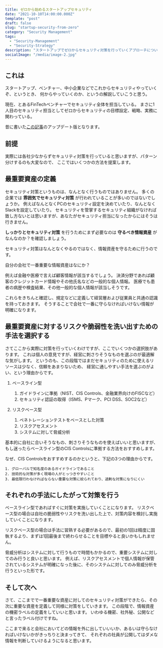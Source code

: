 ```yaml
---
title: ゼロから始めるスタートアップセキュリティ
date: "2021-10-10T14:00:00.000Z"
template: "post"
draft: false
slug: "startup-security-from-zero"
category: "Security Management"
tags:
  - "Security-Management"
  - "Security-Strategy"
description: "スタートアップでゼロからセキュリティ対策を行っていくアプローチについて解説する"
socialImage: "/media/image-2.jpg"
---
```


## これは
スタートアップ、ベンチャー、中小企業などでこれからセキュリティやっていくぞ、というとき、
何からやっていくのか、というの解説していこうと思う。

現在、とあるFinTechベンチャーでセキュリティ全体を担当している。
まさに1人目のセキュリティ担当としてゼロからセキュリティの目標設定、戦略、実務に関わっている。

昔に書いた[この記事](https://note.com/tkslife/n/n5cd32b68cfce)のアップデート版となります。

## 前提
実際には各社少なからずセキュリティ対策を行っていると思いますが、パターン分けするのも大変なので、
ここではいくつかの方法を提案します。

## 最重要資産の定義
セキュリティ対策というものは、なんとなく行うものではありません。
多くの企業では **雰囲気でセキュリティ対策** が行われていることが多いのではないでしょうか。
例えばなんとなくPCのセキュリティ設定を決めていたり、なんとなくSlackを設定していたり。
セキュリティを管掌するセキュリティ組織がなければ致し方ないとは思いますが、あなたがセキュリティ担当になったからにはそうは行きません。

**しっかりとセキュリティ対策** を行うためにまず必要なのは **守るべき情報資産** がなんなのか？を確認しましょう。

セキュリティ対策はなんとなくやるのではなく、情報資産を守るために行うのです。

自分の会社で一番重要な情報資産はなにか？

例えば金融や医療で言えば顧客情報が該当するでしょう。
決済分野であれば顧客のクレジットカード情報やその他氏名などの一般的な個人情報。
医療でも患者の病歴や検査結果、その他一般的な個人情報が該当しそうです。

これらをきちんと確認し、規定などに定義して経営層および従業員と共通の認識を持っておきます。
そうすることで会社で一番に守らなければいけない情報が明確になります。

## 最重要資産に対するリスクや脆弱性を洗い出すための手法を選択する
さてここから実際に対策を行っていくわけですが、ここでいくつかの選択肢があります。
これは個人の意見ですが、経営に刺さりそうなものを選ぶのが最適解な気がします。
というのも、この段階ではまだセキュリティのために使えるリソースは少なく、信頼をあまりないため、
経営に通しやすい手法を選ぶのがよい、という理由からです。

1.  ベースライン型
    1.  ガイドラインに準拠（NIST、CIS Controls、金融業界向けのFISCなど）
    2.  セキュリティ認証の取得（ISMS、Pマーク、PCI DSS、SOC2など）

2. リスクベース型
   1. ペネトレーションテストをベースとした対策
   2. リスクアセスメント
   3. システムに対して脅威分析

基本的に自社に合いそうなもの、刺さりそうなものを使えばいいと思いますが、
もし迷ったらベースライン型のCIS Controlsに準拠する方法をおすすめします。

なぜ、CIS Controlsをおすすめするのかというと、下記の3つの理由からです。
```
1. グローバルで知名度のあるガイドラインであること
2. 技術的な対策が多く現場の人がとっつきやすいこと
3. 最低限行わなければならない重要な対策に絞られており、過剰な対策になりにくい
```

## それぞれの手法にしたがって対策を行う

ベースライン型であればすぐに対策を実施していくことになります。
リスクベース型の場合は自社の脆弱性やリスクを洗い出した上で、対策内容を検討し実施していくことになります。

リスクベース型の場合は手法に習熟する必要があるので、最初の1回は精度に固執するより、まずは1回最後まで終わらせることを目標やると良いかもしれません。

脅威分析はシステムに対して行うもので時間もかかるので、重要システムに対してのみ行うと良いと思います。
例えば、リスクアセスメントで個人情報が保管されているシステムが明確になった後に、そのシステムに対してのみ脅威分析を行うといった形です。

## そして次へ
さて、ここまでで一番重要な資産に対してのセキュリティ対策ができたら、その次に重要な資産を定義して同様に対策をしていきます。
この段階で、情報資産の機密ラベルの定義をしていいと思います。
いわゆる機密、社外秘、公開などと言ったラベル付けですね。

ここまで来ると会社においてどの情報を外に出していいいか、あるいは守らなければいけないかがきっちりと決まってきて、
それぞれの社員が公開してはダメな情報を判断していけるようになると思います。